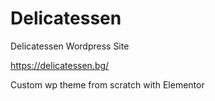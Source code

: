 # Delicatessen
Delicatessen Wordpress Site

https://delicatessen.bg/

Custom wp theme from scratch with Elementor
